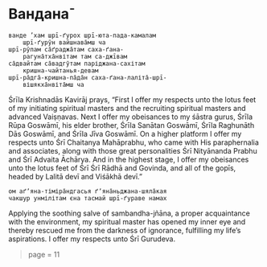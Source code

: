 # Вандана̄

    ванде ’хам шрī-ґурох шрī-юта-пада-камалам
        шрī-ґурӯн вайшнава̄мш ча
    шрī-рӯпам са̄ґраджа̄там саха-ґана-
        рагуна̄тха̄нвітам там са-джīвам 
    са̄двайтам са̄вадгӯтам паріджана-сахітам
        кришна-чайтанья-девам
    шрī-ра̄дга̄-кришна-па̄да̄н саха-ґана-лаліта̄-шрī-
        вішякха̄нвіта̄мш ча

Śrīla Krishnadās Kavirāj prays, “First I offer my respects unto the lotus feet of my initiating spiritual masters and the recruiting spiritual masters and advanced Vaiṣṇavas. Next I offer my obeisances to my śāstra gurus, Śrīla Rūpa Goswāmī, his elder brother, Śrīla Sanātan Goswāmī, Śrīla Raghunāth Dās Goswāmī, and Śrīla Jīva Goswāmī. On a higher platform I offer my respects unto Śrī Chaitanya Mahāprabhu, who came with His paraphernalia and associates, along with those great personalities Śrī Nityānanda Prabhu and Śrī Advaita Āchārya. And in the highest stage, I offer my obeisances unto the lotus feet of Śrī Śrī Rādhā and Govinda, and all of the gopīs, headed by Lalitā devī and Viśākhā devī.”

    ом аґʼяна-тіміра̄ндгасья ґʼяна̄ньджана-шяла̄кая
    чакшур унмілітам єна тасмай шрī-ґураве намах

Applying the soothing salve of sambandha-jñāna, a proper acquaintance with the environment, my spiritual master has opened my inner eye and thereby rescued me from the darkness of ignorance, fulfilling my life’s aspirations. I offer my respects unto Śrī Gurudeva.


> page = 11